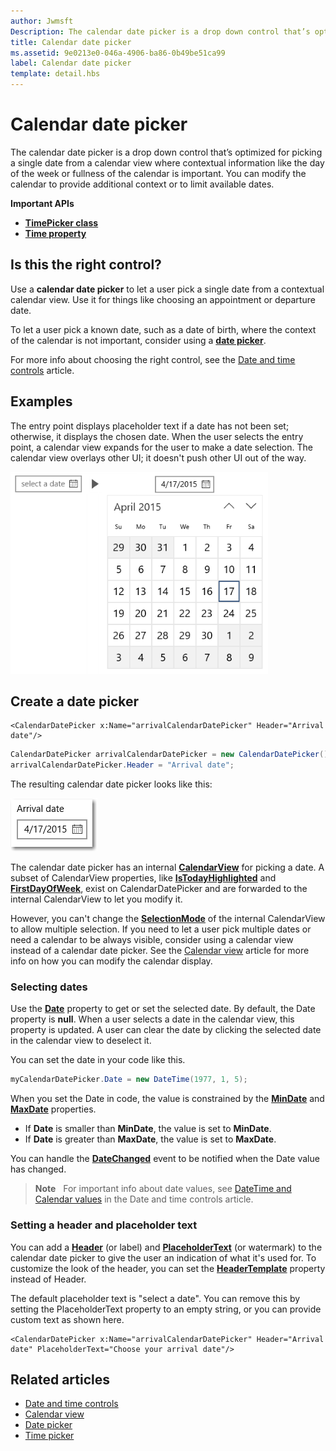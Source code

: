 ```yaml
---
author: Jwmsft
Description: The calendar date picker is a drop down control that’s optimized for picking a single date from a calendar view where contextual information like the day of the week or fullness of the calendar is important.
title: Calendar date picker
ms.assetid: 9e0213e0-046a-4906-ba86-0b49be51ca99
label: Calendar date picker
template: detail.hbs
---
```


# Calendar date picker

The calendar date picker is a drop down control that’s optimized for picking a single date from a calendar view where contextual information like the day of the week or fullness of the calendar is important. You can modify the calendar to provide additional context or to limit available dates.

<span class="sidebar_heading" style="font-weight: bold;">Important APIs</span>

-   [**TimePicker class**](https://msdn.microsoft.com/library/windows/apps/xaml/windows.ui.xaml.controls.timepicker.aspx)
-   [**Time property**](https://msdn.microsoft.com/library/windows/apps/xaml/windows.ui.xaml.controls.timepicker.time.aspx)

## Is this the right control?
Use a **calendar date picker** to let a user pick a single date from a contextual calendar view. Use it for things like choosing an appointment or departure date.

To let a user pick a known date, such as a date of birth, where the context of the calendar is not important, consider using a [**date picker**](date-picker.md).

For more info about choosing the right control, see the [Date and time controls](date-and-time.md) article.

## Examples

The entry point displays placeholder text if a date has not been set; otherwise, it displays the chosen date. When the user selects the entry point, a calendar view expands for the user to make a date selection. The calendar view overlays other UI; it doesn't push other UI out of the way.

![Example of calendar date picker](images/calendar-date-picker-2-views.png)

## Create a date picker

```xaml
<CalendarDatePicker x:Name="arrivalCalendarDatePicker" Header="Arrival date"/>
```

```csharp
CalendarDatePicker arrivalCalendarDatePicker = new CalendarDatePicker();
arrivalCalendarDatePicker.Header = "Arrival date";
```

The resulting calendar date picker looks like this:

![Example of calendar date picker](images/calendar-date-picker-closed.png)

The calendar date picker has an internal [**CalendarView**](https://msdn.microsoft.com/library/windows/apps/xaml/windows.ui.xaml.controls.calendarview.aspx) for picking a date. A subset of CalendarView properties, like [**IsTodayHighlighted**](https://msdn.microsoft.com/library/windows/apps/xaml/windows.ui.xaml.controls.calendardatepicker.istodayhighlighted.aspx) and [**FirstDayOfWeek**](https://msdn.microsoft.com/library/windows/apps/xaml/windows.ui.xaml.controls.calendardatepicker.firstdayofweek.aspx), exist on CalendarDatePicker and are forwarded to the internal CalendarView to let you modify it. 

However, you can't change the [**SelectionMode**](https://msdn.microsoft.com/library/windows/apps/xaml/windows.ui.xaml.controls.calendarview.selectionmode.aspx) of the internal CalendarView to allow multiple selection. If you need to let a user pick multiple dates or need a calendar to be always visible, consider using a calendar view instead of a calendar date picker. See the [Calendar view](calendar-view.md) article for more info on how you can modify the calendar display.

### Selecting dates

Use the [**Date**](https://msdn.microsoft.com/library/windows/apps/xaml/windows.ui.xaml.controls.calendardatepicker.date.aspx) property to get or set the selected date. By default, the Date property is **null**. When a user selects a date in the calendar view, this property is updated. A user can clear the date by clicking the selected date in the calendar view to deselect it. 

You can set the date in your code like this.

```csharp
myCalendarDatePicker.Date = new DateTime(1977, 1, 5);
```

When you set the Date in code, the value is constrained by the [**MinDate**](https://msdn.microsoft.com/library/windows/apps/xaml/windows.ui.xaml.controls.calendardatepicker.mindate.aspx) and [**MaxDate**](https://msdn.microsoft.com/library/windows/apps/xaml/windows.ui.xaml.controls.calendardatepicker.maxdate.aspx) properties.
- If **Date** is smaller than **MinDate**, the value is set to **MinDate**.
- If **Date** is greater than **MaxDate**, the value is set to **MaxDate**.

You can handle the [**DateChanged**](https://msdn.microsoft.com/library/windows/apps/xaml/windows.ui.xaml.controls.calendardatepicker.datechanged.aspx) event to be notified when the Date value has changed.

> **Note**
            &nbsp;&nbsp;For important info about date values, see [DateTime and Calendar values](date-and-time.md#datetime-and-calendar-values) in the Date and time controls article.

### Setting a header and placeholder text

You can add a [**Header**](https://msdn.microsoft.com/library/windows/apps/xaml/windows.ui.xaml.controls.calendardatepicker.header.aspx) (or label) and [**PlaceholderText**](https://msdn.microsoft.com/library/windows/apps/xaml/windows.ui.xaml.controls.calendardatepicker.placeholdertext.aspx) (or watermark) to the calendar date picker to give the user an indication of what it's used for. To customize the look of the header, you can set the [**HeaderTemplate**](https://msdn.microsoft.com/library/windows/apps/xaml/windows.ui.xaml.controls.calendardatepicker.headertemplate.aspx) property instead of Header.

The default placeholder text is "select a date". You can remove this by setting the PlaceholderText property to an empty string, or you can provide custom text as shown here.

```xaml
<CalendarDatePicker x:Name="arrivalCalendarDatePicker" Header="Arrival date" PlaceholderText="Choose your arrival date"/>
```


## Related articles

- [Date and time controls](date-and-time.md)
- [Calendar view](calendar-view.md)
- [Date picker](date-picker.md)
- [Time picker](time-picker.md)


<!--HONumber=Jun16_HO2-->



